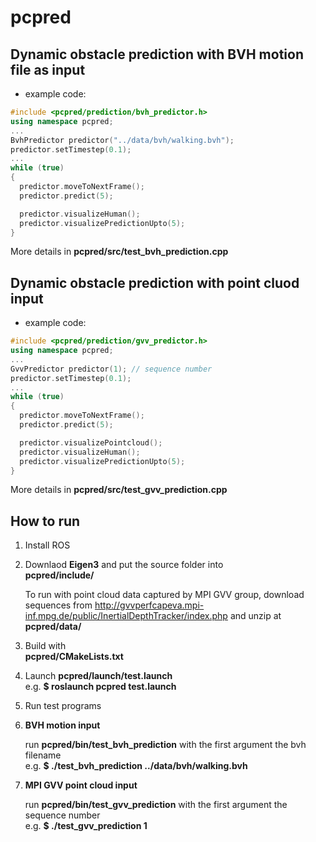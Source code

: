 # pcpred

## Dynamic obstacle prediction with BVH motion file as input

* example code:
```c++
#include <pcpred/prediction/bvh_predictor.h>
using namespace pcpred;
...
BvhPredictor predictor("../data/bvh/walking.bvh");
predictor.setTimestep(0.1);
...
while (true)
{
  predictor.moveToNextFrame();
  predictor.predict(5);

  predictor.visualizeHuman();
  predictor.visualizePredictionUpto(5);
}
```

More details in **pcpred/src/test_bvh_prediction.cpp**

## Dynamic obstacle prediction with point cluod input

* example code:
```c++
#include <pcpred/prediction/gvv_predictor.h>
using namespace pcpred;
...
GvvPredictor predictor(1); // sequence number
predictor.setTimestep(0.1);
...
while (true)
{
  predictor.moveToNextFrame();
  predictor.predict(5);

  predictor.visualizePointcloud();
  predictor.visualizeHuman();
  predictor.visualizePredictionUpto(5);
}
```

More details in **pcpred/src/test_gvv_prediction.cpp**

## How to run

1. Install ROS

2. Downlaod **Eigen3**
   and put the source folder into  
     **pcpred/include/**

   To run with point cloud data captured by MPI GVV group,
   download sequences from http://gvvperfcapeva.mpi-inf.mpg.de/public/InertialDepthTracker/index.php
   and unzip at  
     **pcpred/data/**

3. Build with  
     **pcpred/CMakeLists.txt**

4. Launch **pcpred/launch/test.launch**  
   e.g.  **$ roslaunch pcpred test.launch**

5. Run test programs

  1. **BVH motion input**

     run **pcpred/bin/test_bvh_prediction**
     with the first argument the bvh filename  
     e.g.  **$ ./test_bvh_prediction ../data/bvh/walking.bvh**

  2. **MPI GVV point cloud input**

     run **pcpred/bin/test_gvv_prediction**
     with the first argument the sequence number  
     e.g.  **$ ./test_gvv_prediction 1**

